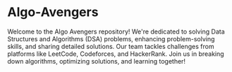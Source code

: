 # Algo-Avengers
Welcome to the Algo Avengers repository! We're dedicated to solving Data Structures and Algorithms (DSA) problems, enhancing problem-solving skills, and sharing detailed solutions. Our team tackles challenges from platforms like LeetCode, Codeforces, and HackerRank. Join us in breaking down algorithms, optimizing solutions, and learning together!
